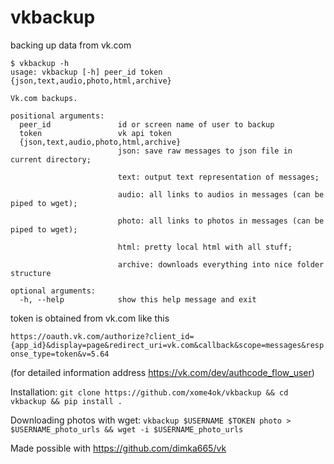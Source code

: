 # vkbackup
backing up data from vk.com

```
$ vkbackup -h
usage: vkbackup [-h] peer_id token {json,text,audio,photo,html,archive}

Vk.com backups.

positional arguments:
  peer_id               id or screen name of user to backup
  token                 vk api token
  {json,text,audio,photo,html,archive}
                        json: save raw messages to json file in current directory; 
                        
                        text: output text representation of messages; 
                        
                        audio: all links to audios in messages (can be piped to wget); 
                        
                        photo: all links to photos in messages (can be piped to wget); 
                        
                        html: pretty local html with all stuff; 
                        
                        archive: downloads everything into nice folder structure

optional arguments:
  -h, --help            show this help message and exit
  ```

token is obtained from vk.com like this 

```https://oauth.vk.com/authorize?client_id={app_id}&display=page&redirect_uri=vk.com&callback&scope=messages&response_type=token&v=5.64``` 

(for detailed information address https://vk.com/dev/authcode_flow_user)

Installation: ```git clone https://github.com/xome4ok/vkbackup && cd vkbackup && pip install .```

Downloading photos with wget: ```vkbackup $USERNAME $TOKEN photo > $USERNAME_photo_urls && wget -i $USERNAME_photo_urls```

Made possible with https://github.com/dimka665/vk
